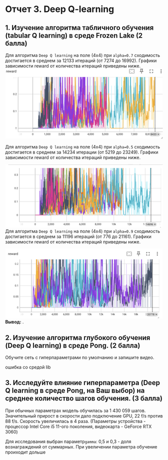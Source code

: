 # Отчет 3. Deep Q-learning 

## 1. Изучение алгоритма табличного обучения (tabular Q learning) в среде Frozen Lake (2 балла)
Для алгоритма `Deep Q learning` на поле (4х4) при `alpha=0.7` сходимость достигается в среднем за 12133 итераций (от 7274 до 16992). 
Графики зависимости reward от количества итераций приведены ниже. 
![alt text](image-4.png)

Для алгоритма `Deep Q learning` на поле (4х4) при `alpha=0.5` сходимость достигается в среднем за 14234 итерации (от 5219 до 23249). 
Графики зависимости reward от количества итераций приведены ниже. 

![alt text](image-3.png)
Для алгоритма `Deep Q learning` на поле (4х4) при `alpha=0.9` сходимость достигается в среднем за 11196 итераций (от 776 до 21161). 
Графики зависимости reward от количества итераций приведены ниже. 

![alt text](image-5.png)
**Вывод:** .


## 2. Изучение алгоритма глубокого обучения (Deep Q learning) в среде Pong. (2 балла)

Обучите сеть с гиперпараметрами по умолчанию и запишите видео.


ошибка со средой lib

## 3. Исследуйте влияние гиперпараметра (Deep Q learning в среде Pong, на Ваш выбор) на среднее количество шагов обучения. (3 балла)

При обычных параметрах модель обучилась за 1 430 059 шагов. Значительный прирост в скорости дало подключение GPU, 22 f/s против 88 f/s. Скорость увеличилась в 4 раза. (Параметры устройства - процессор Intel Core i5 11-ого поколения, видеокарта - GeForce RTX 3060)

Для исследования выбран параметр`gamma`: 0,5 и 0,3 - доля вознаграждений от суммарных. 
При увеличении параметра обучение проиходит дольше


